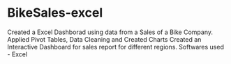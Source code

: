 # BikeSales-excel

Created a Excel Dashborad using data from a Sales of a Bike Company.
Applied Pivot Tables, Data Cleaning and Created Charts
Created an Interactive Dashboard for sales report for different regions.
Softwares used - Excel
